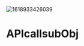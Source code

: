 


![1618933426039](https://user-images.githubusercontent.com/80150887/115425558-93c0bf80-a1b4-11eb-9ec9-903ba4dc3928.png)

# APIcallsubObj
